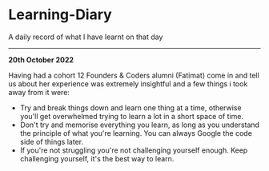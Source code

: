 # Learning-Diary
A daily record of what I have learnt on that day

---
**20th October 2022**

Having had a cohort 12 Founders & Coders alumni (Fatimat) come in and tell us about her experience was extremely insightful and a few things i took away from it were: 

- Try and break things down and learn one thing at a time, otherwise you'll get overwhelmed trying to learn a lot in a short space of time.
- Don't try and memorise everything you learn, as long as you understand the principle of what you're learning. You can always Google the code side of things later.
- If you're not struggling you're not challenging yourself enough. Keep challenging yourself, it's the best way to learn. 

